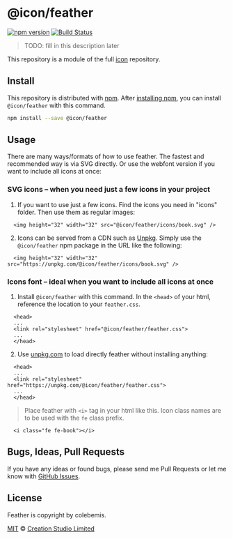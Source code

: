 # @icon/feather

[![npm version](https://img.shields.io/npm/v/@icon/feather.svg)](https://www.npmjs.org/package/@icon/feather)
[![Build Status](https://travis-ci.org/icon/icon.svg?branch=master)](https://travis-ci.org/icon/icon)

> TODO: fill in this description later

This repository is a module of the full [icon][icon] repository.

## Install

This repository is distributed with [npm]. After [installing npm][install-npm], you can install `@icon/feather` with this command.

```bash
npm install --save @icon/feather
```

## Usage

There are many ways/formats of how to use feather. The fastest and recommended way is via SVG directly. Or use the webfont version if you want to include all icons at once:

### SVG icons – when you need just a few icons in your project

  1. If you want to use just a few icons. Find the icons you need in "icons" folder. Then use them as regular images:

```
  <img height="32" width="32" src="@icon/feather/icons/book.svg" />
```

  2. Icons can be served from a CDN such as [Unpkg][Unpkg]. Simply use the `@icon/feather` npm package in the URL like the following:

```
  <img height="32" width="32" src="https://unpkg.com/@icon/feather/icons/book.svg" />
```

### Icons font – ideal when you want to include all icons at once

  1. Install `@icon/feather` with this command. In the `<head>` of your html, reference the location to your `feather.css`.

```
  <head>
  ...
  <link rel="stylesheet" href="@icon/feather/feather.css">
  ...
  </head>
```

  2. Use [unpkg.com][Unpkg] to load directly feather without installing anything:

```
  <head>
  ...
  <link rel="stylesheet" href="https://unpkg.com/@icon/feather/feather.css">
  ...
  </head>
```

> Place feather with `<i>` tag in your html like this. Icon class names are to be used with the `fe` class prefix.

```
  <i class="fe fe-book"></i>
```


## Bugs, Ideas, Pull Requests

If you have any ideas or found bugs, please send me Pull Requests or let me know with [GitHub Issues][github issues].

## License

Feather is copyright by colebemis.

[MIT](./LICENSE) &copy; [Creation Studio Limited](https://creationstudio.com/)

[icon]: https://github.com/icon/icon
[docs]: http://icon.github.io/
[npm]: https://www.npmjs.com/
[install-npm]: https://docs.npmjs.com/getting-started/installing-node
[sass]: http://sass-lang.com/
[github issues]: https://github.com/thecreation/icons/issues
[Unpkg]: https://unpkg.com